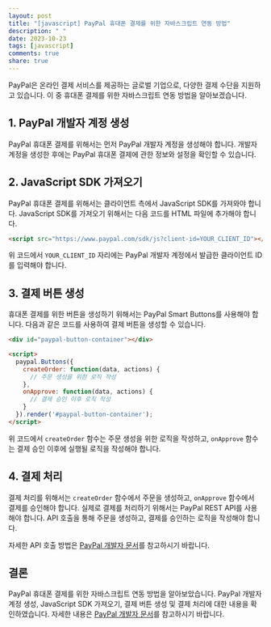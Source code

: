 ```yaml
---
layout: post
title: "[javascript] PayPal 휴대폰 결제를 위한 자바스크립트 연동 방법"
description: " "
date: 2023-10-23
tags: [javascript]
comments: true
share: true
---
```


PayPal은 온라인 결제 서비스를 제공하는 글로벌 기업으로, 다양한 결제 수단을 지원하고 있습니다. 이 중 휴대폰 결제를 위한 자바스크립트 연동 방법을 알아보겠습니다.

## 1. PayPal 개발자 계정 생성

PayPal 휴대폰 결제를 위해서는 먼저 PayPal 개발자 계정을 생성해야 합니다. 개발자 계정을 생성한 후에는 PayPal 휴대폰 결제에 관한 정보와 설정을 확인할 수 있습니다.

## 2. JavaScript SDK 가져오기

PayPal 휴대폰 결제를 위해서는 클라이언트 측에서 JavaScript SDK를 가져와야 합니다. JavaScript SDK를 가져오기 위해서는 다음 코드를 HTML 파일에 추가해야 합니다.

```html
<script src="https://www.paypal.com/sdk/js?client-id=YOUR_CLIENT_ID"></script>
```

위 코드에서 `YOUR_CLIENT_ID` 자리에는 PayPal 개발자 계정에서 발급한 클라이언트 ID를 입력해야 합니다.

## 3. 결제 버튼 생성

휴대폰 결제를 위한 버튼을 생성하기 위해서는 PayPal Smart Buttons를 사용해야 합니다. 다음과 같은 코드를 사용하여 결제 버튼을 생성할 수 있습니다.

```html
<div id="paypal-button-container"></div>

<script>
  paypal.Buttons({
    createOrder: function(data, actions) {
      // 주문 생성을 위한 로직 작성
    },
    onApprove: function(data, actions) {
      // 결제 승인 이후 로직 작성
    }
  }).render('#paypal-button-container');
</script>
```

위 코드에서 `createOrder` 함수는 주문 생성을 위한 로직을 작성하고, `onApprove` 함수는 결제 승인 이후에 실행될 로직을 작성해야 합니다.

## 4. 결제 처리

결제 처리를 위해서는 `createOrder` 함수에서 주문을 생성하고, `onApprove` 함수에서 결제를 승인해야 합니다. 실제로 결제를 처리하기 위해서는 PayPal REST API를 사용해야 합니다. API 호출을 통해 주문을 생성하고, 결제를 승인하는 로직을 작성해야 합니다.

자세한 API 호출 방법은 [PayPal 개발자 문서](https://developer.paypal.com/docs/api/overview/)를 참고하시기 바랍니다.

## 결론

PayPal 휴대폰 결제를 위한 자바스크립트 연동 방법을 알아보았습니다. PayPal 개발자 계정 생성, JavaScript SDK 가져오기, 결제 버튼 생성 및 결제 처리에 대한 내용을 확인하였습니다. 자세한 내용은 [PayPal 개발자 문서](https://developer.paypal.com/docs/)를 참고하시기 바랍니다.